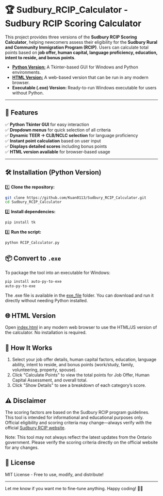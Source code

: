 # 🏆 Sudbury_RCIP_Calculator - Sudbury RCIP Scoring Calculator

This project provides three versions of the **Sudbury RCIP Scoring Calculator**, helping newcomers assess their eligibility for the **Sudbury Rural and Community Immigration Program (RCIP)**. Users can calculate total points based on **job offer, human capital, language proficiency, education, intent to reside, and bonus points**.

- [**Python Version:**](#-Installation) A Tkinter-based GUI for Windows and Python environments.  
- [**HTML Version:**](#-HTML-Version) A web-based version that can be run in any modern browser.  
- **Executable (.exe) Version:** Ready-to-run Windows executable for users without Python.

---

## 🚀 Features  

✅ **Python Tkinter GUI** for easy interaction  
✅ **Dropdown menus** for quick selection of all criteria  
✅ **Dynamic TEER → CLB/NCLC selection** for language proficiency  
✅ **Instant point calculation** based on user input  
✅ **Displays detailed scores** including bonus points  
✅ **HTML version available** for browser-based usage  

---

## 🛠 Installation (Python Version)  

1️⃣ **Clone the repository:**  
```bash
git clone https://github.com/Kuan0113/Sudbury_RCIP_Calculator.git
cd Sudbury_RCIP_Calculator
```
2️⃣ **Install dependencies:**  
```bash
pip install tk
```
3️⃣ **Run the script:**  
```bash
python RCIP_Calculator.py
```

## 📦 Convert to `.exe`  
To package the tool into an executable for Windows:  
```bash
pip install auto-py-to-exe
auto-py-to-exe
```
The .exe file is available in the [exe_file](https://github.com/Kuan0113/Sudbury_RCIP_Calculator/tree/main/exe_file) folder. You can download and run it directly without needing Python installed.

## 🌐 HTML Version

Open [index.html](https://kuan0113.github.io/Sudbury_RCIP_Calculator/) in any modern web browser to use the HTML/JS version of the calculator. No installation is required.

## 📑 How It Works  
1. Select your job offer details, human capital factors, education, language ability, intent to reside, and bonus points (work/study, family, volunteering, property, spouse).
2. Click "Calculate Points" to view the total points for Job Offer, Human Capital Assessment, and overall total.
3. Click "Show Details" to see a breakdown of each category’s score.

## ⚠️ Disclaimer
The scoring factors are based on the Sudbury RCIP program guidelines. This tool is intended for informational and educational purposes only. Official eligibility and scoring criteria may change—always verify with the official [Sudbury RCIP website](https://investsudbury.ca/why-sudbury/newcomers/rcipfcip/).

Note: This tool may not always reflect the latest updates from the Ontario government. Please verify the scoring criteria directly on the official website for any changes.


## 📜 License  
MIT License - Free to use, modify, and distribute!  

---

Let me know if you want me to fine-tune anything. Happy coding! 🚀😃
